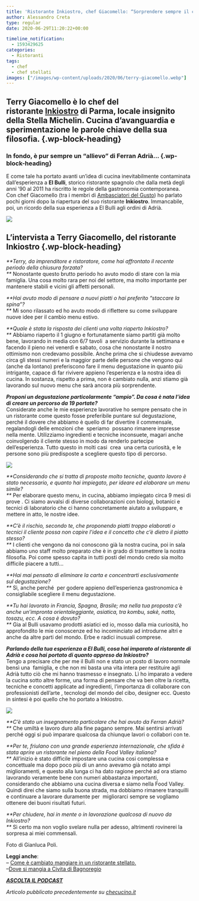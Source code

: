 ```yaml
---
title: 'Ristorante Inkiostro, chef Giacomello: “Sorprendere sempre il cliente”'
author: Alessandro Creta
type: regular
date: 2020-06-29T11:20:22+00:00

timeline_notification:
  - 1593429625
categories:
  - Ristoranti
tags:
  - chef
  - chef stellati
images: ["/images/wp-content/uploads/2020/06/terry-giacomello.webp"]
---
```

## **Terry Giacomello è lo chef del ristorante&nbsp;<a rel="noreferrer noopener" href="https://www.facebook.com/RistoranteInkiostro/" target="_blank">Inkiostro</a>&nbsp;di Parma, locale insignito della Stella Michelin. Cucina d&#8217;avanguardia e sperimentazione le parole chiave della sua filosofia.**  {.wp-block-heading}

### **In fondo, è pur sempre un &#8220;allievo&#8221; di Ferran Adrià&#8230;** {.wp-block-heading}

E come tale ha portato avanti un&#8217;idea di cucina inevitabilmente contaminata dall&#8217;esperienza a&nbsp;**El Bulli**, storico ristorante spagnolo che dalla metà degli anni &#8217;90 al 2011 ha riscritto le regole della gastronomia contemporanea.  
Con chef Giacomello (tra i membri di&nbsp;<a rel="noreferrer noopener" href="http://ambasciatoridelgusto.it/" target="_blank">Ambasciatori del Gusto</a>) ho parlato pochi giorni dopo la riapertura del suo ristorante&nbsp;**Inkiostro**. Immancabile, poi, un ricordo della sua esperienza a El Bulli agli ordini di Adrià.&nbsp;


![](/images/wp-content/uploads/2020/06/inkiostro_sala.webp)


## L&#8217;intervista a Terry Giacomello, del ristorante Inkiostro {.wp-block-heading}

_**Terry, da imprenditore e ristoratore, come hai affrontato il recente periodo della chiusura forzata?  
**_ Nonostante questo brutto periodo ho avuto modo di stare con la mia famiglia. Una cosa molto rara per noi del settore, ma molto importante per mantenere stabili e vicini gli affetti personali.&nbsp;  
  
_**Hai avuto modo di pensare a nuovi piatti o hai preferito “staccare la spina”?  
**_ Mi sono rilassato ed ho avuto modo di riflettere su come sviluppare nuove idee per il cambio menu estivo.  
  
_**Quale è stata la risposta dei clienti una volta riaperto Inkiostro?  
**_ Abbiamo riaperto il 1 giugno e fortunatamente siamo partiti già molto bene, lavorando in media con 6/7 tavoli &nbsp;a servizio durante la settimana e facendo il pieno nei venerdì e sabato, cosa che nonostante il nostro ottimismo non credevamo possibile. Anche prima che si chiudesse avevamo circa gli stessi numeri e la maggior parte delle persone che vengono qui (anche da lontano) preferiscono fare il menu degustazione in quanto più intrigante, capace di far rivivere appieno l&#8217;esperienza e la nostra idea di cucina. In sostanza, rispetto a prima, non è cambiato nulla, anzi stiamo già lavorando sul nuovo menu che sarà ancora più sorprendente.&nbsp;  
  
_**Proponi un degustazione particolarmente “ampio”. Da cosa è nata l’idea di&nbsp;creare un percorso da 19 portate?**_  
Considerate anche le mie esperienze lavorative ho sempre pensato che in un ristorante come questo fosse preferibile puntare sul degustazione, perché il dovere che abbiamo è quello di far divertire il commensale, regalandogli delle emozioni che &nbsp;speriamo &nbsp;possano rimanere impresse nella mente. Utilizziamo ingredienti e tecniche inconsuete, magari anche coinvolgendo il cliente stesso in modo da renderlo partecipe dell&#8217;esperienza. Tutto questo in molti casi &nbsp;crea &nbsp;una certa curiosità, e le persone sono più predisposte a scegliere questo tipo di percorso.


![](/images/wp-content/uploads/2020/06/limone-muffa.webp)


  
_**Considerando che si tratta di proposte molto tecniche, quanto lavoro è stato&nbsp;necessario, e quanto hai impiegato, per ideare ed elaborare un menu simile?  
**_ Per elaborare questo menu, in cucina, abbiamo impiegato circa 9 mesi di prove . Ci siamo avvalsi di diverse collaborazioni con biologi, botanici e tecnici di laboratorio che ci hanno concretamente aiutato a sviluppare, e mettere in atto, le nostre idee.&nbsp;  
  
_**C’è il rischio, secondo te, che proponendo piatti troppo elaborati o tecnici il&nbsp;cliente possa non capire l’idea e il concetto che c’è dietro il piatto stesso?  
**_ I clienti che vengono da noi conoscono già la nostra cucina, poi in sala abbiamo uno staff molto preparato che è in grado di trasmettere la nostra filosofia. Poi come spesso capita in tutti posti del mondo credo sia molto difficile piacere a tutti&#8230;&nbsp;  
  
_**Hai mai pensato di eliminare la carta e concentrarti esclusivamente sul&nbsp;degustazione?  
**_ Sì, anche perché &nbsp;per godere appieno dell&#8217;esperienza gastronomica è consigliabile scegliere il menu degustazione.&nbsp;  
  
_**Tu hai lavorato in Francia, Spagna, Brasile; ma nella tua proposta c’è anche&nbsp;un’impronta orientaleggiante, asiatica, tra kombu, sakè, natto, tosazu, ecc. A&nbsp;cosa è dovuto?  
**_ Gia al Bulli usavamo prodotti asiatici ed io, mosso dalla mia curiosità, ho approfondito le mie conoscenze ed ho incominciato ad introdurne altri e anche da altre parti del mondo. Erbe e radici inusuali comprese.&nbsp;  
  
_**Parlando della tua esperienza a El Bulli, cosa hai imparato al ristorante di Adrià&nbsp;e cosa hai portato di quanto appreso da Inkiostro?**_  
Tengo a precisare che per me il Bulli non e stato un posto di lavoro normale bensì una &nbsp;famiglia, e che non mi basta una vita intera per restituire agli Adrià tutto ciò che mi hanno trasmesso e insegnato. Lì ho imparato a vedere la cucina sotto altre forme, una forma di pensare che va ben oltre la ricetta, tecniche e concetti applicate ad ingredienti, l&#8217;importanza di collaborare con professionisti dell&#8217;arte , tecnologi del mondo del cibo, designer ecc.&nbsp;Questo in sintesi è poi quello che ho portato a Inkiostro.&nbsp;


![](/images/wp-content/uploads/2020/06/terry-giacomello.webp)


_**C’è stato un insegnamento particolare che hai avuto da Ferran Adrià?  
**_ Che umiltà e lavoro duro alla fine pagano sempre.&nbsp;Mai sentirsi arrivati perché oggi si può imparare qualcosa da chiunque lavori o collabori con te.&nbsp;  
  
_**Per te, friulano con una grande esperienza internazionale, che sfida è stata aprire un ristorante nel pieno della Food Valley&nbsp;italiana?  
**_ All&#8217;inizio è stato difficile impostare una cucina cosi complessa e concettuale ma dopo poco più di un anno avevamo già notato ampi miglioramenti, e questo alla lunga ci ha dato ragione perché ad ora stiamo lavorando veramente bene con numeri abbastanza importanti, considerando che abbiamo una cucina diversa e siamo nella Food Valley. Quindi direi che siamo sulla buona strada, ma dobbiamo rimanere tranquilli e continuare a lavorare duramente per &nbsp;migliorarci sempre se vogliamo ottenere dei buoni risultati futuri.&nbsp;  
  
_**Per chiudere, hai in mente o in lavorazione qualcosa di nuovo da Inkiostro?  
**_ Sì certo ma non voglio svelare nulla per adesso, altrimenti rovinerei la sorpresa ai miei commensali.

Foto di Gianluca Poli.

**Leggi anche**:  
&#8211; <a rel="noreferrer noopener" href="https://aleepepe.com/2020/06/24/come-e-cambiato-mangiare-ristorante/" target="_blank">Come è cambiato mangiare in un ristorante stellato.</a>  
&#8211;<a rel="noreferrer noopener" href="https://aleepepe.com/2020/05/25/dove-si-mangia-civita-bagnoregio/" target="_blank">Dove si mangia a Civita di Bagnoregio</a>

<p class="has-text-align-center">
  <em><strong><a rel="noreferrer noopener" href="https://apple.co/352xcOm" target="_blank">ASCOLTA IL PODCAST</a></strong></em>
</p>

_Articolo pubblicato precedentemente su <a href="https://www.checucino.it/" target="_blank" rel="noreferrer noopener">checucino.it</a>_